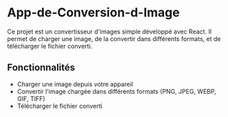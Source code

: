 # App-de-Conversion-d-Image
Ce projet est un convertisseur d'images simple développé avec React. Il permet de charger une image, de la convertir dans différents formats, et de télécharger le fichier converti.

## Fonctionnalités

- Charger une image depuis votre appareil
- Convertir l'image chargée dans différents formats (PNG, JPEG, WEBP, GIF, TIFF)
- Télécharger le fichier converti
